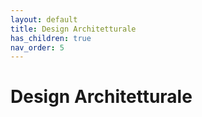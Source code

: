 ```yaml
---
layout: default
title: Design Architetturale
has_children: true
nav_order: 5
---
```


# Design Architetturale